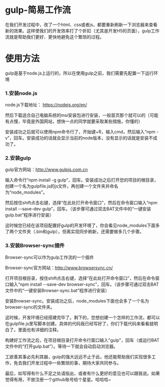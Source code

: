 # gulp-简易工作流
在我们开发过程中，改了一个html、css或者js，都要重新刷新一下浏览器来查看新的效果。这样使我们的开发效率打了个折扣（尤其是开发H5的页面），gulp工作流就是帮助我们更好、更快地避免这个繁琐的过程。

# 使用方法
  gulp是基于node.js上运行的，所以在使用gulp之前，我们需要先配置一下运行环境
  
### 1.安装node.js
   
   node.js下载地址： https://nodejs.org/en/ 
   
   然后下载适合自己电脑系统的msi安装包进行安装，一般首页那个就可以的（可能有点慢，毕竟是外国网站，想快一点的同学就要采取某些措施，你懂的）
   
   安装成功之后就可以使用npm命令行了，开始键+R，输入cmd，然后输入“npm -v”，回车。安装成功的话就会显示当前的node版本，没有显示的话就是安装不成功了。
  
### 2.安装gulp

  gulp官方网站：http://www.gulpjs.com.cn
  
  输入命令行“npm install -g gulp”，回车。安装成功之后打开您的项目的根目录，创建一个名为gulpfile.js的js文件，再创建一个文件夹并命名为“node_modules”。
  
  然后按住shift点击右键，选择“在此处打开命令窗口”，然后在命令窗口输入“npm install --save-dev gulp”，回车。（该步骤可通过双击BAT文件中的“一键安装gulp.bat”程序进行安装）
  
  这时候您已经在该项目配置好gulp的开发环境了，你会看见node_modules下面多了两个文件夹（.bin和gulp），但离实现同步刷新，还需要做多几个步骤。
  
### 3.安装Browser-sync插件

  Browser-sync可以作为gulp工作流的一个插件
  
  Browser-sync官方网站：http://www.browsersync.cn/
  
  打开项目根目录，按住shift点击右键，选择“在此处打开命令窗口”，然后在命令窗口输入“npm install --save-dev browser-sync”，回车。（该步骤可通过双击BAT文件中的“一键安装Browser-sync.bat”程序进行安装）
  
  安装Browser-sync。安装成功之后，node_modules下面也会多了一个名为browser-sync的文件夹。
  
  
  这时候，开发环境已经搭建完毕了。剩下的，您想创建一个怎样的工作流，都可以在gulpfile.js里写脚本创建。具体的代码我已经写好了，你们下载代码来看看就明白了。里面也有详细的注释。
  
  构建好工作流之后，在项目根目录打开命令行窗口输入"gulp"，回车（或运行BAT文件中的“打开gulp.bat”）。等待一下就会自动启动浏览器。
  
  工欲善其事必先利其器，gulp的强大远远不止于此，他还能帮助我们实现很多工作，免去我们开发过程中一些繁琐的事，期待大家共同参与。
  
  最后，如写得有什么不足之处请指出，或者有什么更好的意见也可以跟我说。如果觉得有用，不放注册一个github账号给个星星。哈哈哈~
